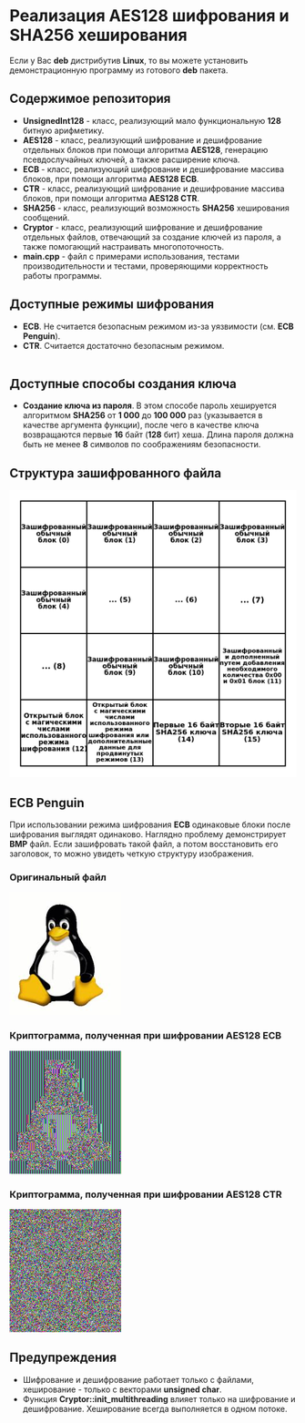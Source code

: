 # Реализация AES128 шифрования и SHA256 хеширования
Если у Вас **deb** дистрибутив **Linux**, то вы можете установить демонстрационную программу из готового **deb** пакета.
## Содержимое репозитория
* **UnsignedInt128** - класс, реализующий мало функциональную **128** битную арифметику.
* **AES128** - класс, реализующий шифрование и дешифрование отдельных блоков при помощи алгоритма **AES128**, генерацию псевдослучайных ключей, а также расширение ключа.
* **ECB** - класс, реализующий шифрование и дешифрование массива блоков, при помощи алгоритма **AES128 ECB**.
* **CTR** - класс, реализующий шифрование и дешифрование массива блоков, при помощи алгоритма **AES128 CTR**.
* **SHA256** - класс, реализующий возможность **SHA256** хеширования сообщений.
* **Cryptor** - класс, реализующий шифрование и дешифрование отдельных файлов, отвечающий за создание ключей из пароля, а также помогающий настраивать многопоточность.
* **main.cpp** - файл с примерами использования, тестами производительности и тестами, проверяющими корректность работы программы.
## Доступные режимы шифрования
* **ECB**. Не считается безопасным режимом из-за уязвимости (см. **ECB Penguin**).
* **CTR**. Считается достаточно безопасным режимом.<br><br>
## Доступные способы создания ключа
* **Создание ключа из пароля**. В этом способе пароль хешируется алгоритмом **SHA256** от **1 000** до **100 000** раз (указывается в качестве аргумента функции), после чего в качестве ключа возвращаются первые **16** байт (**128** бит) хеша. Длина пароля должна быть не менее **8** символов по соображениям безопасности.
## Структура зашифрованного файла
![Screenshot](diagram.png)<br>
## ECB Penguin
При использовании режима шифрования **ECB** одинаковые блоки после шифрования выглядят одинаково. Наглядно проблему демонстрирует **BMP** файл. Если зашифровать такой файл, а потом восстановить его заголовок, то можно увидеть четкую структуру изображения.<br>
### Оригинальный файл
![Screenshot](ecb_penguin/tux_original.bmp)<br>
### Криптограмма, полученная при шифровании AES128 ECB
![Screenshot](ecb_penguin/tux_ecb.bmp)<br>
### Криптограмма, полученная при шифровании AES128 CTR
![Screenshot](ecb_penguin/tux_ctr.bmp)<br>
## Предупреждения
* Шифрование и дешифрование работает только с файлами, хеширование - только с векторами **unsigned char**.
* Функция **Cryptor::init_multithreading** влияет только на шифрование и дешифрование. Хеширование всегда выполняется в одном потоке.